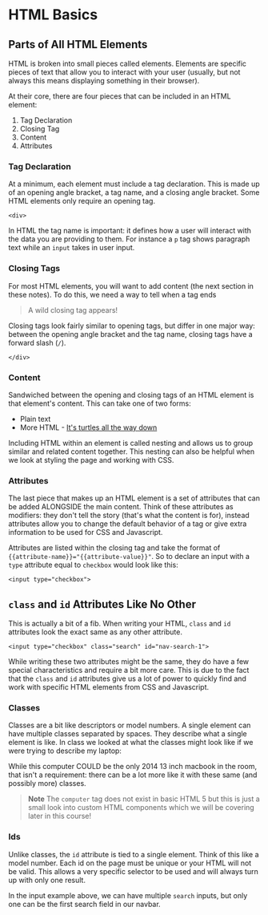 # HTML Basics

## Parts of All HTML Elements

HTML is broken into small pieces called elements.
Elements are specific pieces of text that allow you to interact with your user (usually, but not always this means displaying something in their browser).

At their core, there are four pieces that can be included in an HTML element:

1. Tag Declaration
2. Closing Tag
3. Content
3. Attributes

### Tag Declaration

At a minimum, each element must include a tag declaration.
This is made up of an opening angle bracket, a tag name, and a closing angle bracket.
Some HTML elements only require an opening tag.

    <div>

In HTML the tag name is important: it defines how a user will interact with the data you are providing to them.
For instance a `p` tag shows paragraph text while an `input` takes in user input.

### Closing Tags

For most HTML elements, you will want to add content (the next section in these notes).
To do this, we need a way to tell when a tag ends

> A wild closing tag appears!

Closing tags look fairly similar to opening tags, but differ in one major way:
between the opening angle bracket and the tag name, closing tags have a forward slash (`/`).

    </div>

### Content

Sandwiched between the opening and closing tags of an HTML element is that element's content.
This can take one of two forms:

* Plain text
* More HTML - [It's turtles all the way down](https://en.wikipedia.org/wiki/Turtles_all_the_way_down)

Including HTML within an element is called nesting and allows us to group similar and related content together.
This nesting can also be helpful when we look at styling the page and working with CSS.

### Attributes

The last piece that makes up an HTML element is a set of attributes that can be added ALONGSIDE the main content.
Think of these attributes as modifiers: they don't tell the story (that's what the content is for), instead attributes allow you to change the default behavior of a tag or give extra information to be used for CSS and Javascript.

Attributes are listed within the closing tag and take the format of `{{attribute-name}}="{{attribute-value}}"`.
So to declare an input with a `type` attribute equal to `checkbox` would look like this:

    <input type="checkbox">

## `class` and `id` Attributes Like No Other

This is actually a bit of a fib.
When writing your HTML, `class` and `id` attributes look the exact same as any other attribute.

    <input type="checkbox" class="search" id="nav-search-1">

While writing these two attributes might be the same, they do have a few special characteristics and require a bit more care.
This is due to the fact that the `class` and `id` attributes give us a lot of power to quickly find and work with specific HTML elements from CSS and Javascript.

### Classes

Classes are a bit like descriptors or model numbers.
A single element can have multiple classes separated by spaces.
They describe what a single element is like.
In class we looked at what the classes might look like if we were trying to describe my laptop:

   <computer class="apple macbook year-2014 screen-13">

While this computer COULD be the only 2014 13 inch macbook in the room, that isn't a requirement: there can be a lot more like it with these same (and possibly more) classes.

> **Note** The `computer` tag does not exist in basic HTML 5 but this is just a small look into custom HTML components which we will be covering later in this course!

### Ids

Unlike classes, the `id` attribute is tied to a single element.
Think of this like a model number.
Each id on the page must be unique or your HTML will not be valid.
This allows a very specific selector to be used and will always turn up with only one result.

In the input example above, we can have multiple `search` inputs, but only one can be the first search field in our navbar.
